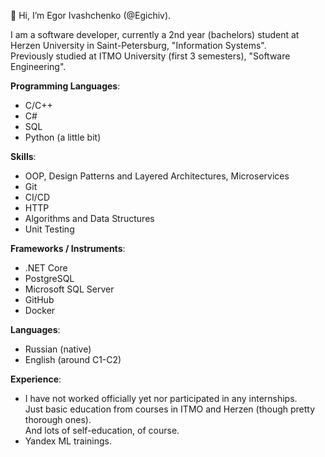 👋 Hi, I’m Egor Ivashchenko (@Egichiv).

I am a software developer, currently a 2nd year (bachelors) student at Herzen University in Saint-Petersburg, "Information Systems".<br>
Previously studied at ITMO University (first 3 semesters), "Software Engineering".

**Programming Languages**:
- C/C++
- C#
- SQL
- Python (a little bit)

**Skills**:
- OOP, Design Patterns and Layered Architectures, Microservices
- Git
- CI/CD
- HTTP
- Algorithms and Data Structures
- Unit Testing

**Frameworks / Instruments**:
- .NET Core
- PostgreSQL
- Microsoft SQL Server
- GitHub
- Docker

**Languages**:
- Russian (native)
- English (around C1-C2)

**Experience**:
- I have not worked officially yet nor participated in any internships.<br>
Just basic education from courses in ITMO and Herzen (though pretty thorough ones).<br>
And lots of self-education, of course.
- Yandex ML trainings.
